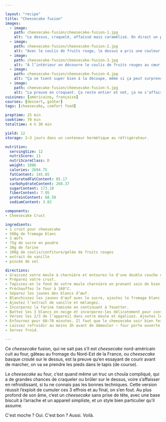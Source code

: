 ```yaml
---

layout: "recipe"
title: "Cheesecake fusion"
images:
  - image:
    path: cheesecake-fusion/cheesecake-fusion-1.jpg
    alt: "Le dessus, craquelé, affaissé mais caramélisé. On dirait un peu un cheesecake basque mais pas tout à fait."
  - image:
    path: cheesecake-fusion/cheesecake-fusion-2.jpg
    alt: "Avec le coulis de fruits rouge, le dessus a pris une couleur dorée rosée. Aux bords, ça a bien pris. On dirait un béret."
  - image:
    path: cheesecake-fusion/cheesecake-fusion-3.jpg
    alt: "À l’intérieur on découvre le coulis de fruits rouges au cœur. L’appareil est bien rose, et on devine que c’est aussi pour cette raison qu’il s’est affaissé."
  - image:
    path: cheesecake-fusion/cheesecake-fusion-4.jpg
    alt: "Ça se tient super bien à la découpe, même si ça peut surprendre en démoulant. C’est mousseux et humide, sur une base qui s’effrite, mais ça tient en un seul morceau et ça, c’est beau."
  - image:
    path: cheesecake-fusion/cheesecake-fusion-5.jpg
    alt: "La preuve en croquant. Ça reste entier et net, ça ne s’affaisse pas plus."
cuisines: [américaine, française]
courses: [dessert, goûter]
tags: [cheesecake, comfort food]

preptime: 25 min
cooktime: 70 min
totaltime: 4 h 30 min

yield: 12
storage: 2–3 jours dans un conteneur hermétique au réfrigérateur.

nutrition:
  servingSize: 12
  nutriScore: 11
  nutriScoreClass: D
  weight: 1086
  calories: 2694.75
  fatContent: 145.85
  saturatedFatContent: 85.17
  carbohydrateContent: 268.37
  sugarContent: 173.10
  fiberContent: 7.95
  proteinContent: 68.50
  sodiumContent: 3.82

components:
- Cheesecake Crust

ingredients:
- 1 crust pour cheesecake
- 500g de fromage blanc
- 3 œufs
- 75g de sucre en poudre
- 30g de farine
- 100g de coulis/confiture/gelée de fruits rouges
- extrait de vanille
- pincée de sel

directions:
- Graissez votre moule à charnière et entourez-le d'une double couche de papier aluminium – au cas où l'appareil liquide veuille s'échapper lors de la cuisson. 
- Préparez votre crust.
- Tapissez-en le fond de votre moule charnière en prenant soin de bien le repartir et le tasser. Réservez au frais le temps de finir la préparation.
- Préchauffez le four à 160°C.
- Séparez les jaunes des blancs d’œuf.
- Blanchissez les jaunes d'œuf avec le sucre, ajoutez le fromage blanc et fouettez jusqu'à obtenir une consistance bien lisse.
- Ajoutez l’extrait de vanille et mélangez.
- Incorporez la farine tamisée en continuant à fouetter. 
- Battez les 3 blancs en neige et incorporez-les délicatement pour conserver le maximum d'air dans l'appareil liquide. Pour rappel, en minimum 3 fois en soulevant la masse par le bas à la maryse.
- Versez les 2/3 de l’appareil dans votre moule et égalisez. Ajoutez le coulis de fruits rouges puis complétez avec le tiers d’appareil restant. Égalisez bien en essayant de tasser l’appareil.
- Enfournez pour 60–70 minutes. Il faut que le cheesecake soir bien ferme sur les côtés mais gigote encore un peu au milieu. Si le dessus brûle trop, vous pouvez déposer du papier alu par dessus en continuant la cuisson. 
- Laissez refroidir au moins 3h avant de démouler – four porte ouverte, puis à température ambiante puis au frigo si besoin. 
- Servez froid. 

---
```


Ce <i lang="en">cheesecake</i> fusion, qui ne sait pas s’il est <i lang="en">cheesecake</i> nord-américain cuit au four, gâteau au fromage du Nord-Est de la France, ou <i lang="en">cheesecake</i> basque crouté sur le dessus, est la preuve qu’en essayant de courir avant de marcher, on va se prendre les pieds dans le tapis (de course).

Le <i lang="en">cheesecake</i> au four, c’est quand même un truc un chouïa compliqué, qui a de grandes chances de craqueler ou brûler sur le dessus, voire s’affaisser en refroidissant, si tu ne connais pas les bonnes techniques. Cette version réussit l’exploit de cumuler ces 3 effrois et au final, on s’en fout. Au plus profond de son âme, c’est un <i lang="en">cheesecake</i> sans prise de tête, avec une base biscuit à l’arrache et un appareil simpliste, et un style bien particulier qu’il assume.

C'est moche&nbsp;? Oui. C'est bon&nbsp;? Aussi. Voilà.